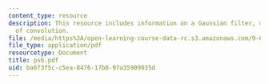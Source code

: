 ```yaml
---
content_type: resource
description: This resource includes information on a Gaussian filter, matrix form
  of convolution.
file: /media/https%3A/open-learning-course-data-rc.s3.amazonaws.com/9-641j-introduction-to-neural-networks-spring-2005/ba6f3f5cc5ea847617b097a35909035d_ps6.pdf
file_type: application/pdf
resourcetype: Document
title: ps6.pdf
uid: ba6f3f5c-c5ea-8476-17b0-97a35909035d
---
```

